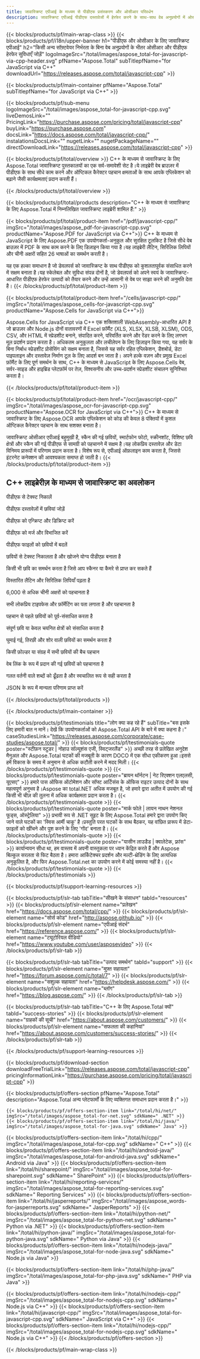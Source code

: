 ```yaml
---
title: जावास्क्रिप्ट एपीआई के माध्यम से पीडीएफ प्रसंस्करण और ओसीआर परिवर्धन
description: जावास्क्रिप्ट एपीआई पीडीएफ दस्तावेजों में हेरफेर करने के साथ-साथ वेब अनुप्रयोगों में ओसीआर सुविधा भी जोड़ता है।
---
```


{{< blocks/products/pf/main-wrap-class >}}
{{< blocks/products/pf/i18n/upper-banner h1="पीडीएफ और ओसीआर के लिए जावास्क्रिप्ट एपीआई" h2="किसी अन्य सॉफ़्टवेयर निर्भरता के बिना वेब अनुप्रयोगों के भीतर ओसीआर और पीडीएफ हेरफेर सुविधाएँ जोड़ें" logoImageSrc="/total/images/aspose_total-for-javascript-via-cpp-header.svg" pfName="Aspose.Total" subTitlepfName="for JavaScript via C++" downloadUrl="https://releases.aspose.com/total/javascript-cpp" >}}

{{< blocks/products/pf/main-container pfName="Aspose.Total" subTitlepfName="for JavaScript via C++" >}}

{{< blocks/products/pf/sub-menu logoImageSrc="/total/images/aspose_total-for-javascript-cpp.svg" liveDemosLink="" PricingLink="https://purchase.aspose.com/pricing/total/javascript-cpp" buyLink="https://purchase.aspose.com" docsLink="https://docs.aspose.com/total/javascript-cpp/" instalationsDocsLink="" nugetLink="" nugetPackageName="" directDownloadLink="https://releases.aspose.com/total/javascript-cpp" >}}

{{< blocks/products/pf/total/overview >}}
C++ के माध्यम से जावास्क्रिप्ट के लिए Aspose.Total जावास्क्रिप्ट पुस्तकालयों का एक सर्व-समावेशी सेट है।ये लाइब्रेरी वेब ब्राउज़र में पीडीएफ के साथ सीधे काम करने और ऑप्टिकल कैरेक्टर पहचान क्षमताओं के साथ आपके एप्लिकेशन को बढ़ाने जैसी कार्यक्षमताएं प्रदान करती हैं।

{{< /blocks/products/pf/total/overview >}}

{{< blocks/products/pf/total/products description="C++ के माध्यम से जावास्क्रिप्ट के लिए Aspose.Total में निम्नलिखित जावास्क्रिप्ट लाइब्रेरी शामिल हैं:" >}}


{{< blocks/products/pf/total/product-item href="/pdf/javascript-cpp/" imgSrc="/total/images/aspose_pdf-for-javascript-cpp.svg" productName="Aspose.PDF for JavaScript via C++">}}
C++ के माध्यम से JavaScript के लिए Aspose.PDF एक उपयोगकर्ता-अनुकूल और सुरक्षित टूलकिट है जिसे सीधे वेब ब्राउज़र में PDF के साथ काम करने के लिए डिज़ाइन किया गया है।यह लाइब्रेरी लैटिन, सिरिलिक लिपियों और चीनी अक्षरों सहित 26 भाषाओं का समर्थन करती है।

यह एक हल्का समाधान है जो डेवलपर्स को जावास्क्रिप्ट के साथ पीडीएफ को कुशलतापूर्वक संसाधित करने में सक्षम बनाता है।यह स्केलेबल और सुविधा संपन्न दोनों है, जो डेवलपर्स को अपने स्वयं के जावास्क्रिप्ट-आधारित पीडीएफ हेरफेर उत्पादों को तैयार करने और उन्हें आसानी से वेब पर साझा करने की अनुमति देता है।
{{< /blocks/products/pf/total/product-item >}}

{{< blocks/products/pf/total/product-item href="/cells/javascript-cpp/" imgSrc="/total/images/aspose_cells-for-javascript-cpp.svg" productName="Aspose.Cells for JavaScript via C++">}}

Aspose.Cells for JavaScript via C++ एक शक्तिशाली WebAssembly-आधारित API है जो ब्राउज़र और Node.js दोनों वातावरणों में Excel फ़ॉर्मैट (XLS, XLSX, XLSB, XLSM), ODS, CSV, और HTML में स्प्रेडशीट बनाने, संपादित करने, परिवर्तित करने और रेंडर करने के लिए लगभग मूल प्रदर्शन प्रदान करता है। अधिकतम अनुकूलता और लचीलेपन के लिए डिज़ाइन किया गया, यह सर्वर के बिना निर्बाध स्प्रेडशीट प्रोसेसिंग को सक्षम बनाता है, जिससे यह सर्वर रहित एप्लिकेशन, डैशबोर्ड, डेटा पाइपलाइन और दस्तावेज़ निर्माण टूल के लिए आदर्श बन जाता है। अपने हल्के वज़न और प्रमुख Excel फ़ॉर्मैट के लिए पूर्ण समर्थन के साथ, C++ के माध्यम से JavaScript के लिए Aspose.Cells वेब, सर्वर-साइड और हाइब्रिड प्लेटफ़ॉर्म पर तेज़, विश्वसनीय और उच्च-प्रदर्शन स्प्रेडशीट संचालन सुनिश्चित करता है।


{{< /blocks/products/pf/total/product-item >}}

{{< blocks/products/pf/total/product-item href="/ocr/javascript-cpp/" imgSrc="/total/images/aspose_ocr-for-javascript-cpp.svg" productName="Aspose.OCR for JavaScript via C++">}}
C++ के माध्यम से जावास्क्रिप्ट के लिए Aspose.OCR आपके एप्लिकेशन को कोड की केवल 8 पंक्तियों में कुशल ऑप्टिकल कैरेक्टर पहचान के साथ सशक्त बनाता है।

जावास्क्रिप्ट ओसीआर एपीआई बहुमुखी है, स्कैन की गई छवियों, स्मार्टफोन फोटो, स्क्रीनशॉट, विशिष्ट छवि क्षेत्रों और स्कैन की गई पीडीएफ से सामग्री को पहचानने में सक्षम है।यह लोकप्रिय दस्तावेज़ और डेटा विनिमय प्रारूपों में परिणाम प्रदान करता है। विशेष रूप से, एपीआई ऑफ़लाइन काम करता है, जिससे इंटरनेट कनेक्शन की आवश्यकता समाप्त हो जाती है।
{{< /blocks/products/pf/total/product-item >}}


<!--<p></p>-->
<h2 class="pr-ft">
 <a class="anchor" id="features" name="features">
 </a>
 C++ लाइब्रेरीज़ के माध्यम से जावास्क्रिप्ट का अवलोकन
</h2>
   <p>
   </p>
<div class="col-lg-4">
 <em class="fa fa-file-excel-o ico-blue fa-2x col-lg-2">
 </em>
 <p class="col-lg-10">
  पीडीएफ से टेक्स्ट निकालें
 </p>
</div>
<div class="col-lg-4">
 <em class="fa fa-print ico-blue fa-2x col-lg-2">
 </em>
 <p class="col-lg-10">
  पीडीएफ दस्तावेज़ों में छवियां जोड़ें
 </p>
</div>
<div class="col-lg-4">
 <em class="fa fa-image ico-blue fa-2x col-lg-2">
 </em>
 <p class="col-lg-10">
  पीडीएफ को एन्क्रिप्ट और डिक्रिप्ट करें
 </p>
</div>
<div class="col-lg-4">
 <em class="fa fa-file-text-o ico-blue fa-2x col-lg-2">
 </em>
 <p class="col-lg-10">
  पीडीएफ को मर्ज और विभाजित करें
 </p>
</div>
<div class="col-lg-4">
 <em class="fa fa-file-image-o ico-blue fa-2x col-lg-2">
 </em>
 <p class="col-lg-10">
  पीडीएफ फाइलों को छवियों में बदलें
 </p>
</div>
<div class="col-lg-4">
    <em class="fa fa-file-text-o ico-blue fa-2x col-lg-2">
    </em>
    <p class="col-lg-10">
     छवियों से टेक्स्ट निकालता है और खोजने योग्य पीडीएफ़ बनाता है
    </p>
   </div>
   <div class="col-lg-4">
    <em class="fa fa-image ico-blue fa-2x col-lg-2">
    </em>
    <p class="col-lg-10">
     किसी भी छवि का समर्थन करता है जिसे आप स्कैनर या कैमरे से प्राप्त कर सकते हैं
    </p>
   </div>
   <div class="col-lg-4">
    <em class="fa fa-globe ico-blue fa-2x col-lg-2">
    </em>
    <p class="col-lg-10">
     विस्तारित लैटिन और सिरिलिक लिपियाँ पढ़ता है
    </p>
   </div>
   <div class="col-lg-4">
    <em class="fa fa-language ico-blue fa-2x col-lg-2">
    </em>
    <p class="col-lg-10">
     6,000 से अधिक चीनी अक्षरों को पहचानता है
    </p>
   </div>
   <div class="col-lg-4">
    <em class="fa fa-font ico-blue fa-2x col-lg-2">
    </em>
    <p class="col-lg-10">
     सभी लोकप्रिय टाइपफेस और फ़ॉर्मेटिंग का पता लगाता है और पहचानता है
    </p>
   </div>
   <div class="col-lg-4">
    <em class="fa fa-adjust ico-blue fa-2x col-lg-2">
    </em>
    <p class="col-lg-10">
     पहचान से पहले छवियों को पूर्व-संसाधित करता है
    </p>
   </div>
   <div class="col-lg-4">
    <em class="fa fa-image ico-blue fa-2x col-lg-2">
    </em>
    <p class="col-lg-10">
     संपूर्ण छवि या केवल चयनित क्षेत्रों को संसाधित करता है
    </p>
   </div>
   <div class="col-lg-4">
    <em class="fa fa-map ico-blue fa-2x col-lg-2">
    </em>
    <p class="col-lg-10">
     घुमाई गई, तिरछी और शोर वाली छवियों का समर्थन करता है
    </p>
   </div>
   <div class="col-lg-4">
    <em class="fa fa-folder-open ico-blue fa-2x col-lg-2">
    </em>
    <p class="col-lg-10">
     किसी फ़ोल्डर या संग्रह में सभी छवियों की बैच पहचान
    </p>
   </div>
   <div class="col-lg-4">
    <em class="fa fa-link ico-blue fa-2x col-lg-2">
    </em>
    <p class="col-lg-10">
     वेब लिंक के रूप में प्रदान की गई छवियों को पहचानता है
    </p>
   </div>
   <div class="col-lg-4">
    <em class="fa fa-check ico-blue fa-2x col-lg-2">
    </em>
    <p class="col-lg-10">
     गलत वर्तनी वाले शब्दों को ढूँढता है और स्वचालित रूप से सही करता है
    </p>
   </div>
   <div class="col-lg-4">
    <em class="fa fa-code ico-blue fa-2x col-lg-2">
    </em>
    <p class="col-lg-10">
     JSON के रूप में मान्यता परिणाम प्राप्त करें
    </p>
   </div>


<!--Feature-section Start-->
<!--Feature-section End-->

{{< /blocks/products/pf/total/products >}}

{{< /blocks/products/pf/main-container >}}

{{< blocks/products/pf/testimonials title="लोग क्या कह रहे हैं" subTitle="बस इसके लिए हमारी बात न मानें। देखें कि उपयोगकर्ताओं को Aspose.Total API के बारे में क्या कहना है।" caseStudiesLink="https://releases.aspose.com/corporate/case-studies/aspose.total/" >}}
{{< blocks/products/pf/testimonials-quote poster="स्टीफ़न स्टुडर | नोहाउ सॉल्यूशंस एजी, स्विट्जरलैंड" >}}
अच्छी तरह से प्रलेखित अनुदेश मैनुअल और Aspose.Total घटकों की मजबूती के कारण DOCO में एक सीधा एकीकरण हुआ।इससे हमें विकास के समय में अनुमान से अधिक कटौती करने में मदद मिली।
{{< /blocks/products/pf/testimonials-quote >}}
{{< blocks/products/pf/testimonials-quote poster="ब्रायन थॉर्नटन | नेट रिएक्शन एलएलसी, यूएसए" >}}
हमारे पास ऑफिस ऑटोमेशन और सॉफ्ट आर्टिसंस के ऑफिस राइटर उत्पाद दोनों के साथ महत्वपूर्ण अनुभव है।Aspose का total.NET अधिक मजबूत है, जो हमारे द्वारा अतीत में उपयोग की गई किसी भी चीज़ की तुलना में अधिक कार्यक्षमता प्रदान करता है।
{{< /blocks/products/pf/testimonials-quote >}}
{{< blocks/products/pf/testimonials-quote poster="मार्क फोले | लायन नाथन नेशनल फूड्स, ऑस्ट्रेलिया" >}}
प्रभावी रूप से .NET सुइट के लिए Aspose.Total हमारे द्वारा उपयोग किए जाने वाले घटकों का 'स्विस आर्मी चाकू' है।प्रस्तुति परत घटकों के साथ बैठकर, यह वांछित प्रारूप में डेटा-फ़ाइलों को खींचने और पुश करने के लिए 'गोंद' बनाता है।
{{< /blocks/products/pf/testimonials-quote >}}
{{< blocks/products/pf/testimonials-quote poster="यासीन लाउडैड | क्वालेटेक, फ़्रांस" >}}
कार्यान्वयन सीधा था, हम वास्तव में अपनी वास्तुकला पर ध्यान केंद्रित करते हैं और Aspose बिल्कुल सरलता से फिट बैठता है। हमारा आर्किटेक्चर प्रदर्शन और मल्टी-थ्रेडिंग के लिए अत्यधिक अनुकूलित है, और फिर Aspose.Total.net का उपयोग करने में कोई समस्या नहीं है।
{{< /blocks/products/pf/testimonials-quote >}}
{{< /blocks/products/pf/testimonials >}}

{{< blocks/products/pf/support-learning-resources >}}

{{< blocks/products/pf/slr-tab tabTitle="सीखने के संसाधन" tabId="resources" >}}
{{< blocks/products/pf/slr-element name="प्रलेखन" href="https://docs.aspose.com/total/cpp/" >}} 
{{< blocks/products/pf/slr-element name="सोर्स कोड" href="http://aspose.github.io/" >}} 
{{< blocks/products/pf/slr-element name="एपीआई संदर्भ" href="https://reference.aspose.com/" >}} 
{{< blocks/products/pf/slr-element name="ट्यूटोरियल वीडियो" href="https://www.youtube.com/user/asposevideo" >}} 
{{< /blocks/products/pf/slr-tab >}}

{{< blocks/products/pf/slr-tab tabTitle="उत्पाद समर्थन" tabId="support" >}}
{{< blocks/products/pf/slr-element name="मुफ़्त सहायता" href="https://forum.aspose.com/c/total/7" >}} 
{{< blocks/products/pf/slr-element name="सशुल्क सहायता" href="https://helpdesk.aspose.com/" >}} 
{{< blocks/products/pf/slr-element name="ब्लॉग" href="https://blog.aspose.com/" >}} 
{{< /blocks/products/pf/slr-tab >}}

{{< blocks/products/pf/slr-tab tabTitle="C++ के लिए Aspose.Total क्यों" tabId="success-stories" >}}
{{< blocks/products/pf/slr-element name="ग्राहकों की सूची" href="https://about.aspose.com/customers/" >}} 
{{< blocks/products/pf/slr-element name="सफलता की कहानियां" href="https://about.aspose.com/customers/success-stories/" >}} 
{{< /blocks/products/pf/slr-tab >}}

{{< /blocks/products/pf/support-learning-resources >}}

{{< blocks/products/pf/download-section downloadFreeTrialLink="https://releases.aspose.com/total/javascript-cpp" pricingInformationLink="https://purchase.aspose.com/pricing/total/javascript-cpp" >}}

{{< blocks/products/pf/offers-section pfName="Aspose.Total" description="Aspose.Total अन्य प्लेटफार्मों के लिए व्यक्तिगत समाधान प्रदान करता है।" >}}

    {{< blocks/products/pf/offers-section-item link="/total/hi/net/" imgSrc="/total/images/aspose_total-for-net.svg" sdkName=" .NET" >}}
    {{< blocks/products/pf/offers-section-item link="/total/hi/java/" imgSrc="/total/images/aspose_total-for-java.svg" sdkName=" Java" >}}
   {{< blocks/products/pf/offers-section-item link="/total/hi/cpp/" imgSrc="/total/images/aspose_total-for-cpp.svg" sdkName=" C++" >}}
    {{< blocks/products/pf/offers-section-item link="/total/hi/android-java/" imgSrc="/total/images/aspose_total-for-android-java.svg" sdkName=" Android via Java" >}}
    {{< blocks/products/pf/offers-section-item link="/total/hi/sharepoint/" imgSrc="/total/images/aspose_total-for-sharepoint.svg" sdkName=" SharePoint" >}}
    {{< blocks/products/pf/offers-section-item link="/total/hi/reporting-services/" imgSrc="/total/images/aspose_total-for-reporting-services.svg" sdkName=" Reporting Services" >}}
    {{< blocks/products/pf/offers-section-item link="/total/hi/jasperreports/" imgSrc="/total/images/aspose_words-for-jasperreports.svg" sdkName=" JasperReports" >}}
    {{< blocks/products/pf/offers-section-item link="/total/hi/python-net/" imgSrc="/total/images/aspose_total-for-python-net.svg" sdkName=" Python via .NET" >}}
    {{< blocks/products/pf/offers-section-item link="/total/hi/python-java/" imgSrc="/total/images/aspose_total-for-python-java.svg" sdkName=" Python via Java" >}}
    {{< blocks/products/pf/offers-section-item link="/total/hi/nodejs-java/" imgSrc="/total/images/aspose_total-for-node-java.svg" sdkName=" Node.js via Java" >}}

 {{< blocks/products/pf/offers-section-item link="/total/hi/php-java/" imgSrc="/total/images/aspose_total-for-php-java.svg" sdkName=" PHP via Java" >}}

 {{< blocks/products/pf/offers-section-item link="/total/hi/nodejs-cpp/" imgSrc="/total/images/aspose_total-for-nodejs-cpp.svg" sdkName=" Node.js via C++" >}}
{{< blocks/products/pf/offers-section-item link="/total/hi/javascript-cpp/" imgSrc="/total/images/aspose_total-for-javascript-cpp.svg" sdkName=" JavaScript via C++" >}}
{{< blocks/products/pf/offers-section-item link="/total/hi/nodejs-cpp/" imgSrc="/total/images/aspose_total-for-nodejs-cpp.svg" sdkName=" Node.js via C++" >}}
{{< /blocks/products/pf/offers-section >}}

{{< /blocks/products/pf/main-wrap-class >}}
